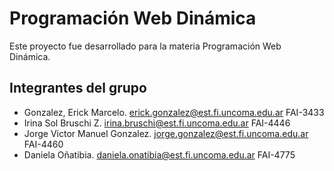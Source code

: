 # Programación Web Dinámica

Este proyecto fue desarrollado para la materia Programación Web Dinámica.

## Integrantes del grupo

* Gonzalez, Erick Marcelo. erick.gonzalez@est.fi.uncoma.edu.ar FAI-3433
* Irina Sol Bruschi Z. irina.bruschi@est.fi.uncoma.edu.ar FAI-4446
* Jorge Victor Manuel Gonzalez. jorge.gonzalez@est.fi.uncoma.edu.ar FAI-4460
* Daniela Oñatibia. daniela.onatibia@est.fi.uncoma.edu.ar FAI-4775
